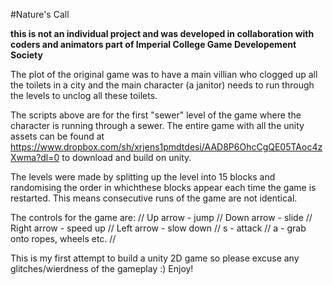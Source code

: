 #Nature's Call 

**this is not an individual project and was developed in collaboration with coders and animators part of Imperial College Game Developement Society** 

The plot of the original game was to have a main villian who clogged up all the toilets in a city and the main character (a janitor) needs to run through the levels to unclog all these toilets. 

The scripts above are for the first "sewer" level of the game where the character is running through a sewer. The entire game with all the unity assets can be found at https://www.dropbox.com/sh/xrjens1pmdtdesi/AAD8P6OhcCgQE05TAoc4zXwma?dl=0 to download and build on unity. 

The levels were made by splitting up the level into 15 blocks and randomising the order in whichthese blocks appear each time the game is restarted. This means consecutive runs of the game are not identical. 

The controls for the game are: //
Up arrow - jump //
Down arrow - slide // 
Right arrow - speed up // 
Left arrow - slow down //
s - attack //
a - grab onto ropes, wheels etc. //

This is my first attempt to build a unity 2D game so please excuse any glitches/wierdness of the gameplay :) Enjoy! 


